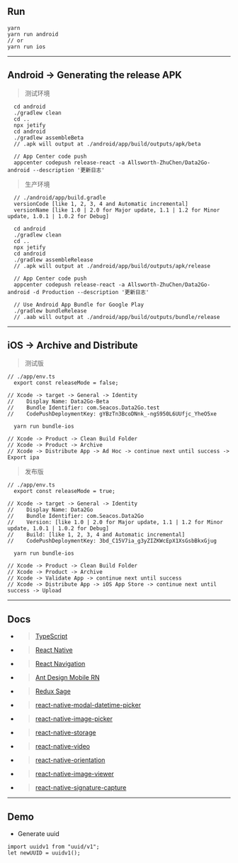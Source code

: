 ## Run

```
yarn
yarn run android
// or
yarn run ios
```

---

## Android -> Generating the release APK

> 测试环境

```
  cd android
  ./gradlew clean
  cd ..
  npx jetify
  cd android
  ./gradlew assembleBeta
  // .apk will output at ./android/app/build/outputs/apk/beta

  // App Center code push
  appcenter codepush release-react -a Allsworth-ZhuChen/Data2Go-android --description '更新日志'
```

> 生产环境

```
  // ./android/app/build.gradle
  versionCode [like 1, 2, 3, 4 and Automatic incremental]
  versionName [like 1.0 | 2.0 for Major update, 1.1 | 1.2 for Minor update, 1.0.1 | 1.0.2 for Debug]

  cd android
  ./gradlew clean
  cd ..
  npx jetify
  cd android
  ./gradlew assembleRelease
  // .apk will output at ./android/app/build/outputs/apk/release

  // App Center code push
  appcenter codepush release-react -a Allsworth-ZhuChen/Data2Go-android -d Production --description '更新日志'

  // Use Android App Bundle for Google Play
  ./gradlew bundleRelease
  // .aab will output at ./android/app/build/outputs/bundle/release
```

---

## iOS -> Archive and Distribute

> 测试版

```
// ./app/env.ts
  export const releaseMode = false;

// Xcode -> target -> General -> Identity
//    Display Name: Data2Go-Beta
//    Bundle Identifier: com.Seacos.Data2Go.test
//    CodePushDeploymentKey: gYBzTn3BcoDNnk_-ngS950L6UUfjc_YheO5xe

  yarn run bundle-ios

// Xcode -> Product -> Clean Build Folder
// Xcode -> Product -> Archive
// Xcode -> Distribute App -> Ad Hoc -> continue next until success -> Export ipa
```

> 发布版

```
// ./app/env.ts
  export const releaseMode = true;

// Xcode -> target -> General -> Identity
//    Display Name: Data2Go
//    Bundle Identifier: com.Seacos.Data2Go
//    Version: [like 1.0 | 2.0 for Major update, 1.1 | 1.2 for Minor update, 1.0.1 | 1.0.2 for Debug]
//    Build: [like 1, 2, 3, 4 and Automatic incremental]
//    CodePushDeploymentKey: 3bd_C15V7ia_g3yZIZKWcEpX1XsGsbBkxGjug

  yarn run bundle-ios

// Xcode -> Product -> Clean Build Folder
// Xcode -> Product -> Archive
// Xcode -> Validate App -> continue next until success
// Xcode -> Distribute App -> iOS App Store -> continue next until success -> Upload
```

---

## Docs

- > [TypeScript](https://www.tslang.cn/docs/home.html)

- > [React Native](https://facebook.github.io/react-native/docs/getting-started)

- > [React Navigation](https://reactnavigation.org/docs/en/api-reference.html)

- > [Ant Design Mobile RN](https://rn.mobile.ant.design/docs/react/introduce-cn)

- > [Redux Sage](https://redux-saga-in-chinese.js.org/)

- > [react-native-modal-datetime-picker](https://github.com/mmazzarolo/react-native-modal-datetime-picker)

- > [react-native-image-picker](https://github.com/react-native-community/react-native-image-picker)

- > [react-native-storage](https://github.com/sunnylqm/react-native-storage)

- > [react-native-video](https://github.com/react-native-community/react-native-video)

- > [react-native-orientation](https://github.com/yamill/react-native-orientation)

- > [react-native-image-viewer](https://github.com/ascoders/react-native-image-viewer)

- > [react-native-signature-capture](https://github.com/RepairShopr/react-native-signature-capture)

---

## Demo

- Generate uuid

```
import uuidv1 from "uuid/v1";
let newUUID = uuidv1();
```
